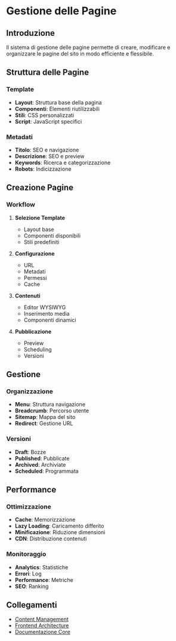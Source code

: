 # Gestione delle Pagine

## Introduzione

Il sistema di gestione delle pagine permette di creare, modificare e organizzare le pagine del sito in modo efficiente e flessibile.

## Struttura delle Pagine

### Template
- **Layout**: Struttura base della pagina
- **Componenti**: Elementi riutilizzabili
- **Stili**: CSS personalizzati
- **Script**: JavaScript specifici

### Metadati
- **Titolo**: SEO e navigazione
- **Descrizione**: SEO e preview
- **Keywords**: Ricerca e categorizzazione
- **Robots**: Indicizzazione

## Creazione Pagine

### Workflow
1. **Selezione Template**
   - Layout base
   - Componenti disponibili
   - Stili predefiniti

2. **Configurazione**
   - URL
   - Metadati
   - Permessi
   - Cache

3. **Contenuti**
   - Editor WYSIWYG
   - Inserimento media
   - Componenti dinamici

4. **Pubblicazione**
   - Preview
   - Scheduling
   - Versioni

## Gestione

### Organizzazione
- **Menu**: Struttura navigazione
- **Breadcrumb**: Percorso utente
- **Sitemap**: Mappa del sito
- **Redirect**: Gestione URL

### Versioni
- **Draft**: Bozze
- **Published**: Pubblicate
- **Archived**: Archiviate
- **Scheduled**: Programmata

## Performance

### Ottimizzazione
- **Cache**: Memorizzazione
- **Lazy Loading**: Caricamento differito
- **Minificazione**: Riduzione dimensioni
- **CDN**: Distribuzione contenuti

### Monitoraggio
- **Analytics**: Statistiche
- **Errori**: Log
- **Performance**: Metriche
- **SEO**: Ranking

## Collegamenti
- [Content Management](./content-management.md)
- [Frontend Architecture](./frontend-architecture.md)
- [Documentazione Core](../Xot/docs/documentation.md) 